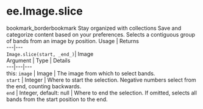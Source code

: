  
#  ee.Image.slice
bookmark_borderbookmark Stay organized with collections  Save and categorize content based on your preferences.
Selects a contiguous group of bands from an image by position.
Usage | Returns  
---|---  
`Image.slice(start, _end_)`|  Image  
Argument | Type | Details  
---|---|---  
this: `image` | Image | The image from which to select bands.  
`start` | Integer | Where to start the selection. Negative numbers select from the end, counting backwards.  
`end` | Integer, default: null | Where to end the selection. If omitted, selects all bands from the start position to the end.  
